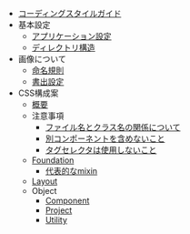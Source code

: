 * [コーディングスタイルガイド](/ja/)
* 基本設定
  * [アプリケーション設定](/ja/basic/)
  * [ディレクトリ構造](/ja/basic/directory.md)
* 画像について
  * [命名規則](/ja/image/)
  * [書出設定](/ja/image/export.md)
* CSS構成案
  * [概要](/ja/methodologies/)
  * 注意事項
    * [ファイル名とクラス名の関係について](/ja/methodologies/important/name.md)
    * [別コンポーネントを含めないこと](/ja/methodologies/important/child.md)
    * [タグセレクタは使用しないこと](/ja/methodologies/important/selector.md)
  * [Foundation](/ja/methodologies/foundation/)
    * [代表的なmixin](/ja/methodologies/foundation/mixin.md)
  * [Layout](/ja/methodologies/layout.md)
  * Object
    * [Component](/ja/methodologies/object/component.md)
    * [Project](/ja/methodologies/object/project.md)
    * [Utility](/ja/methodologies/object/utility.md)